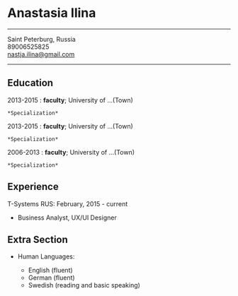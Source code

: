 Anastasia Ilina
============

-------------------     ----------------------------
Saint Peterburg, Russia               
89006525825  
nastja.ilina@gmail.com                      
-------------------     ----------------------------

Education
---------

2013-2015
:   **faculty**; University of ...(Town)

    *Specialization*

2013-2015
:   **faculty**; University of ...(Town)

    *Specialization*

2006-2013
:   **faculty**; University of ...(Town)

    *Specialization*

Experience
----------
T-Systems RUS: February, 2015 - current

* Business Analyst, UX/UI Designer

Extra Section
----------------------------------------

* Human Languages:

     * English (fluent)
     * German (fluent)
     * Swedish (reading and basic speaking)

